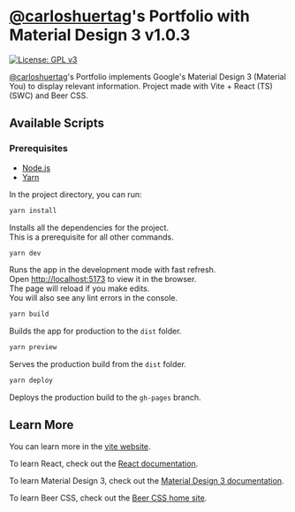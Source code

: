 # [@carloshuertag](https://github.com/carloshuertag)'s Portfolio with Material Design 3 v1.0.3

[![License: GPL v3](https://img.shields.io/badge/License-GPLv3-blue.svg)](https://www.gnu.org/licenses/gpl-3.0)

[@carloshuertag](https://github.com/carloshuertag)'s Portfolio implements Google's Material Design 3 (Material You) to display relevant information. Project made with Vite + React (TS) (SWC) and Beer CSS.

## Available Scripts

### Prerequisites

- [Node.js](https://nodejs.org/)
- [Yarn](https://yarnpkg.com/)

In the project directory, you can run:

```bash
yarn install
```

Installs all the dependencies for the project.\
This is a prerequisite for all other commands.

```bash
yarn dev
```

Runs the app in the development mode with fast refresh.\
Open [http://localhost:5173](http://localhost:5173) to view it in the browser.\
The page will reload if you make edits.\
You will also see any lint errors in the console.

```bash
yarn build
```

Builds the app for production to the `dist` folder.

```bash
yarn preview
```

Serves the production build from the `dist` folder.

```bash
yarn deploy
```

Deploys the production build to the `gh-pages` branch.

## Learn More

You can learn more in the [vite website](https://vitejs.dev/).

To learn React, check out the [React documentation](https://reactjs.org/).

To learn Material Design 3, check out the [Material Design 3 documentation](https://m3.material.io/).

To learn Beer CSS, check out the [Beer CSS home site](https://beercss.com/).

